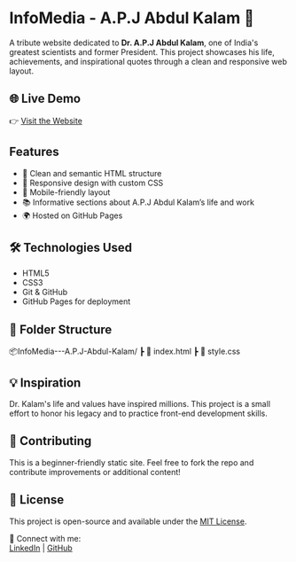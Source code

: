 # InfoMedia - A.P.J Abdul Kalam 🌟

A tribute website dedicated to **Dr. A.P.J Abdul Kalam**, one of India's greatest scientists and former President. This project showcases his life, achievements, and inspirational quotes through a clean and responsive web layout.

## 🌐 Live Demo

👉 [Visit the Website](https://rehanshaikh23.github.io/InfoMedia---A.P.J-Abdul-Kalam/)

##  Features
- 🧭 Clean and semantic HTML structure
- 🎨 Responsive design with custom CSS
- 📱 Mobile-friendly layout
- 📚 Informative sections about A.P.J Abdul Kalam’s life and work
- 🌍 Hosted on GitHub Pages

## 🛠️ Technologies Used
- HTML5
- CSS3
- Git & GitHub
- GitHub Pages for deployment

## 📁 Folder Structure

📦InfoMedia---A.P.J-Abdul-Kalam/
┣ 📜 index.html
┣ 📜 style.css


## 💡 Inspiration

Dr. Kalam's life and values have inspired millions. This project is a small effort to honor his legacy and to practice front-end development skills.

## 🤝 Contributing

This is a beginner-friendly static site. Feel free to fork the repo and contribute improvements or additional content!

## 📜 License

This project is open-source and available under the [MIT License](LICENSE).


🔗 Connect with me:  
[LinkedIn](https://www.linkedin.com/in/rehan-shaikh23-5a1206318/) | [GitHub](https://github.com/RehanSaikh23)

